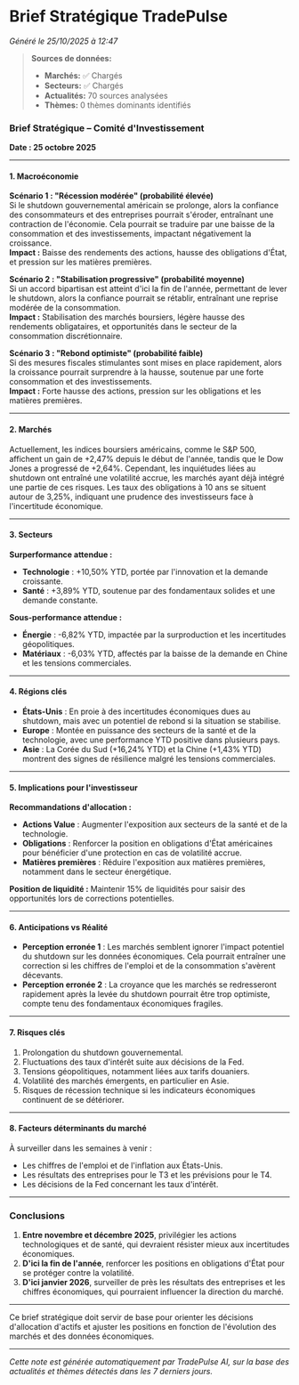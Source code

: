 # Brief Stratégique TradePulse

*Généré le 25/10/2025 à 12:47*

> **Sources de données:**
> - **Marchés:** ✅ Chargés
> - **Secteurs:** ✅ Chargés
> - **Actualités:** 70 sources analysées
> - **Thèmes:** 0 thèmes dominants identifiés

### Brief Stratégique – Comité d'Investissement

**Date : 25 octobre 2025**

---

#### 1. **Macroéconomie**

**Scénario 1 : "Récession modérée" (probabilité élevée)**  
Si le shutdown gouvernemental américain se prolonge, alors la confiance des consommateurs et des entreprises pourrait s'éroder, entraînant une contraction de l'économie. Cela pourrait se traduire par une baisse de la consommation et des investissements, impactant négativement la croissance.  
**Impact :** Baisse des rendements des actions, hausse des obligations d'État, et pression sur les matières premières.

**Scénario 2 : "Stabilisation progressive" (probabilité moyenne)**  
Si un accord bipartisan est atteint d'ici la fin de l'année, permettant de lever le shutdown, alors la confiance pourrait se rétablir, entraînant une reprise modérée de la consommation.  
**Impact :** Stabilisation des marchés boursiers, légère hausse des rendements obligataires, et opportunités dans le secteur de la consommation discrétionnaire.

**Scénario 3 : "Rebond optimiste" (probabilité faible)**  
Si des mesures fiscales stimulantes sont mises en place rapidement, alors la croissance pourrait surprendre à la hausse, soutenue par une forte consommation et des investissements.  
**Impact :** Forte hausse des actions, pression sur les obligations et les matières premières.

---

#### 2. **Marchés**

Actuellement, les indices boursiers américains, comme le S&P 500, affichent un gain de +2,47% depuis le début de l'année, tandis que le Dow Jones a progressé de +2,64%. Cependant, les inquiétudes liées au shutdown ont entraîné une volatilité accrue, les marchés ayant déjà intégré une partie de ces risques. Les taux des obligations à 10 ans se situent autour de 3,25%, indiquant une prudence des investisseurs face à l'incertitude économique.

---

#### 3. **Secteurs**

**Surperformance attendue :**  
- **Technologie** : +10,50% YTD, portée par l'innovation et la demande croissante.  
- **Santé** : +3,89% YTD, soutenue par des fondamentaux solides et une demande constante.

**Sous-performance attendue :**  
- **Énergie** : -6,82% YTD, impactée par la surproduction et les incertitudes géopolitiques.  
- **Matériaux** : -6,03% YTD, affectés par la baisse de la demande en Chine et les tensions commerciales.

---

#### 4. **Régions clés**

- **États-Unis** : En proie à des incertitudes économiques dues au shutdown, mais avec un potentiel de rebond si la situation se stabilise.
- **Europe** : Montée en puissance des secteurs de la santé et de la technologie, avec une performance YTD positive dans plusieurs pays.
- **Asie** : La Corée du Sud (+16,24% YTD) et la Chine (+1,43% YTD) montrent des signes de résilience malgré les tensions commerciales.

---

#### 5. **Implications pour l'investisseur**

**Recommandations d'allocation :**  
- **Actions Value** : Augmenter l'exposition aux secteurs de la santé et de la technologie.
- **Obligations** : Renforcer la position en obligations d'État américaines pour bénéficier d'une protection en cas de volatilité accrue.
- **Matières premières** : Réduire l'exposition aux matières premières, notamment dans le secteur énergétique.

**Position de liquidité :** Maintenir 15% de liquidités pour saisir des opportunités lors de corrections potentielles.

---

#### 6. **Anticipations vs Réalité**

- **Perception erronée 1** : Les marchés semblent ignorer l'impact potentiel du shutdown sur les données économiques. Cela pourrait entraîner une correction si les chiffres de l'emploi et de la consommation s'avèrent décevants.
- **Perception erronée 2** : La croyance que les marchés se redresseront rapidement après la levée du shutdown pourrait être trop optimiste, compte tenu des fondamentaux économiques fragiles.

---

#### 7. **Risques clés**

1. Prolongation du shutdown gouvernemental.
2. Fluctuations des taux d'intérêt suite aux décisions de la Fed.
3. Tensions géopolitiques, notamment liées aux tarifs douaniers.
4. Volatilité des marchés émergents, en particulier en Asie.
5. Risques de récession technique si les indicateurs économiques continuent de se détériorer.

---

#### 8. **Facteurs déterminants du marché**

À surveiller dans les semaines à venir :
- Les chiffres de l'emploi et de l'inflation aux États-Unis.
- Les résultats des entreprises pour le T3 et les prévisions pour le T4.
- Les décisions de la Fed concernant les taux d'intérêt.

---

### Conclusions

1. **Entre novembre et décembre 2025**, privilégier les actions technologiques et de santé, qui devraient résister mieux aux incertitudes économiques.
2. **D'ici la fin de l'année**, renforcer les positions en obligations d'État pour se protéger contre la volatilité.
3. **D'ici janvier 2026**, surveiller de près les résultats des entreprises et les chiffres économiques, qui pourraient influencer la direction du marché.

--- 

Ce brief stratégique doit servir de base pour orienter les décisions d'allocation d'actifs et ajuster les positions en fonction de l'évolution des marchés et des données économiques.

---

*Cette note est générée automatiquement par TradePulse AI, sur la base des actualités et thèmes détectés dans les 7 derniers jours.*
